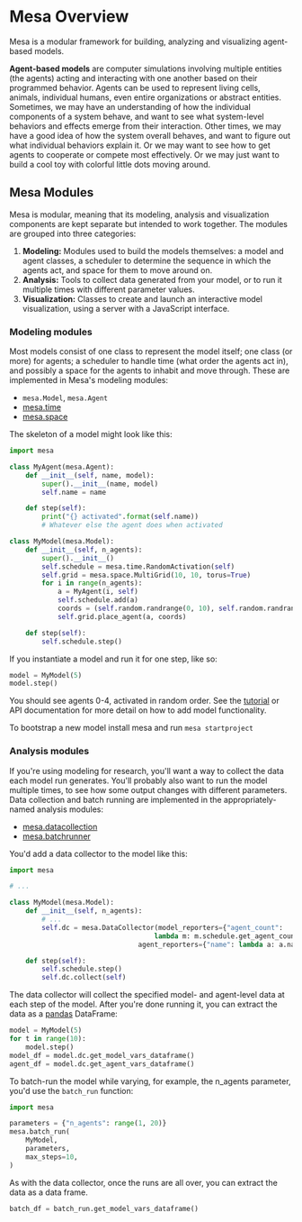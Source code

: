 # Mesa Overview

Mesa is a modular framework for building, analyzing and visualizing agent-based models.

**Agent-based models** are computer simulations involving multiple entities (the agents) acting and interacting with one another based on their programmed behavior. Agents can be used to represent living cells, animals, individual humans, even entire organizations or abstract entities. Sometimes, we may have an understanding of how the individual components of a system behave, and want to see what system-level behaviors and effects emerge from their interaction. Other times, we may have a good idea of how the system overall behaves, and want to figure out what individual behaviors explain it. Or we may want to see how to get agents to cooperate or compete most effectively. Or we may just want to build a cool toy with colorful little dots moving around.

## Mesa Modules

Mesa is modular, meaning that its modeling, analysis and visualization components are kept separate but intended to work together. The modules are grouped into three categories:

1. **Modeling:** Modules used to build the models themselves: a model and agent classes, a scheduler to determine the sequence in which the agents act, and space for them to move around on.
2. **Analysis:** Tools to collect data generated from your model, or to run it multiple times with different parameter values.
3. **Visualization:** Classes to create and launch an interactive model visualization, using a server with a JavaScript interface.

### Modeling modules

Most models consist of one class to represent the model itself; one class (or more) for agents; a scheduler to handle time (what order the agents act in), and possibly a space for the agents to inhabit and move through. These are implemented in Mesa's modeling modules:

- `mesa.Model`, `mesa.Agent`
- [mesa.time](apis/time.html)
- [mesa.space](apis/space.html)

The skeleton of a model might look like this:

```python
import mesa

class MyAgent(mesa.Agent):
    def __init__(self, name, model):
        super().__init__(name, model)
        self.name = name

    def step(self):
        print("{} activated".format(self.name))
        # Whatever else the agent does when activated

class MyModel(mesa.Model):
    def __init__(self, n_agents):
        super().__init__()
        self.schedule = mesa.time.RandomActivation(self)
        self.grid = mesa.space.MultiGrid(10, 10, torus=True)
        for i in range(n_agents):
            a = MyAgent(i, self)
            self.schedule.add(a)
            coords = (self.random.randrange(0, 10), self.random.randrange(0, 10))
            self.grid.place_agent(a, coords)

    def step(self):
        self.schedule.step()
```

If you instantiate a model and run it for one step, like so:

```python
model = MyModel(5)
model.step()
```

You should see agents 0-4, activated in random order. See the [tutorial](tutorials/intro_tutorial.html) or API documentation for more detail on how to add model functionality.

To bootstrap a new model install mesa and run `mesa startproject`

### Analysis modules

If you're using modeling for research, you'll want a way to collect the data each model run generates. You'll probably also want to run the model multiple times, to see how some output changes with different parameters. Data collection and batch running are implemented in the appropriately-named analysis modules:

- [mesa.datacollection](apis/datacollection.html)
- [mesa.batchrunner](apis/batchrunner.html)

You'd add a data collector to the model like this:

```python
import mesa

# ...

class MyModel(mesa.Model):
    def __init__(self, n_agents):
        # ...
        self.dc = mesa.DataCollector(model_reporters={"agent_count":
                                    lambda m: m.schedule.get_agent_count()},
                                agent_reporters={"name": lambda a: a.name})

    def step(self):
        self.schedule.step()
        self.dc.collect(self)
```

The data collector will collect the specified model- and agent-level data at each step of the model. After you're done running it, you can extract the data as a [pandas](http://pandas.pydata.org/) DataFrame:

```python
model = MyModel(5)
for t in range(10):
    model.step()
model_df = model.dc.get_model_vars_dataframe()
agent_df = model.dc.get_agent_vars_dataframe()
```

To batch-run the model while varying, for example, the n_agents parameter, you'd use the `batch_run` function:

```python
import mesa

parameters = {"n_agents": range(1, 20)}
mesa.batch_run(
    MyModel,
    parameters,
    max_steps=10,
)
```

As with the data collector, once the runs are all over, you can extract the data as a data frame.

```python
batch_df = batch_run.get_model_vars_dataframe()
```
